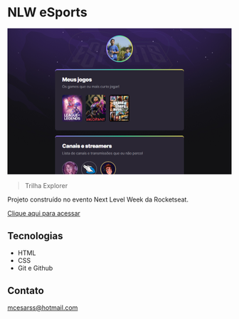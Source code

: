 # NLW eSports

![preview](./.github/preview.png)

>Trilha Explorer

Projeto construído no evento Next Level Week da Rocketseat.

[Clique aqui para acessar](https://mario-creator.github.io/nlw-esports-explorer/)

## Tecnologias

- HTML
- CSS
- Git e Github

## Contato

mcesarss@hotmail.com